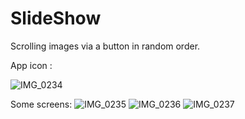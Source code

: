 # SlideShow

Scrolling images via a button in random order.

App icon :

![IMG_0234](https://user-images.githubusercontent.com/45604682/55687124-a79c7e80-5969-11e9-8f99-e9548132856d.jpg)


Some screens:
![IMG_0235](https://user-images.githubusercontent.com/45604682/55687155-fd712680-5969-11e9-8dd1-05f6e01ae004.PNG)
![IMG_0236](https://user-images.githubusercontent.com/45604682/55687156-fd712680-5969-11e9-95e7-ce248b22fc84.PNG)
![IMG_0237](https://user-images.githubusercontent.com/45604682/55687157-fd712680-5969-11e9-9b3b-6789cfb2ad4b.PNG)
